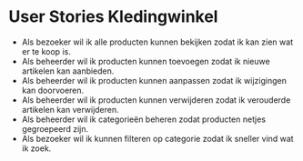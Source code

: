 # User Stories Kledingwinkel

- Als bezoeker wil ik alle producten kunnen bekijken zodat ik kan zien wat er te koop is.
- Als beheerder wil ik producten kunnen toevoegen zodat ik nieuwe artikelen kan aanbieden.
- Als beheerder wil ik producten kunnen aanpassen zodat ik wijzigingen kan doorvoeren.
- Als beheerder wil ik producten kunnen verwijderen zodat ik verouderde artikelen kan verwijderen.
- Als beheerder wil ik categorieën beheren zodat producten netjes gegroepeerd zijn.
- Als bezoeker wil ik kunnen filteren op categorie zodat ik sneller vind wat ik zoek.
